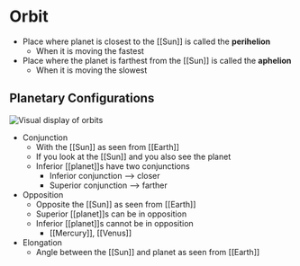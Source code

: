# Orbit

- Place where planet is closest to the [[Sun]] is called the **perihelion**
  - When it is moving the fastest
- Place where the planet is farthest from the [[Sun]] is called the **aphelion**
  - When it is moving the slowest

## Planetary Configurations

![Visual display of orbits](/assets/second-brain/2020-09-21-09-17-51.png)

- Conjunction
  - With the [[Sun]] as seen from [[Earth]]
  - If you look at the [[Sun]] and you also see the planet
  - Inferior [[planet]]s have two conjunctions
    - Inferior conjunction --> closer
    - Superior conjunction --> farther
- Opposition
  - Opposite the [[Sun]] as seen from [[Earth]]
  - Superior [[planet]]s can be in opposition
  - Inferior [[planet]]s cannot be in opposition
    - [[Mercury]], [[Venus]]
- Elongation
  - Angle between the [[Sun]] and planet as seen from [[Earth]]


